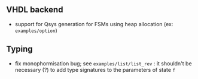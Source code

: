 ## VHDL backend

- support for Qsys generation for FSMs using heap allocation (ex: `examples/option`)

## Typing

- fix monophormisation bug; see `examples/list/list_rev` : it shouldn't be necessary (?) to add type
  signatures to the parameters of state `f` 
